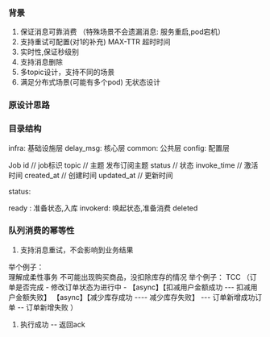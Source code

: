 ### 背景

1. 保证消息可靠消费 （特殊场景不会遗漏消息: 服务重启,pod宕机） 
2. 支持重试可配置(对1的补充) MAX-TTR 超时时间
3. 实时性,保证秒级别
4. 支持消息删除
5. 多topic设计，支持不同的场景
6. 满足分布式场景(可能有多个pod) 无状态设计

### 原设计思路


### 目录结构
infra: 基础设施层
delay_msg: 核心层
common: 公共层
config: 配置层


Job
id // job标识
topic // 主题 发布订阅主题
status // 状态
invoke_time // 激活时间
created_at // 创建时间 
updated_at // 更新时间


status:  

ready : 准备状态,入库
invokerd: 唤起状态,准备消费 
deleted 


### 队列消费的幂等性

1. 支持消息重试，不会影响到业务结果

举个例子：      
理解成柔性事务 不可能出现购买商品，没扣除库存的情况
举个例子： TCC （订单是否完成 - 修改订单状态为进行中 - 【async】【扣减用户金额成功 --- 扣减用户金额失败】 【async】【减少库存成功 ---- 减少库存失败】 --- 订单新增成功订单 -- 订单新增失败 ）

1. 执行成功 -- 返回ack